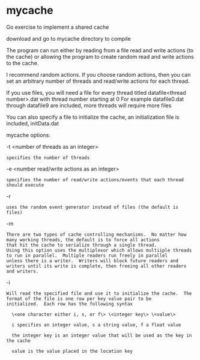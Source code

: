 # mycache
Go exercise to implement a shared cache

download and go to mycache directory to compile

The program can run either by reading from a file read and write actions (to the cache) or allowing the program to create random 
read and write actions to the cache.

I recommend random actions.  If you choose random actions, then you can set an arbitrary number of threads and read/write
actions for each thread.

If you use files, you will need a file for every thread titled datafile\<thread number\>.dat with thread number starting at 0
For example datafile0.dat through datafile9 are included, more threads will require more files
  
You can also specify a file to initialize the cache, an initialization file is included, initData.dat

mycache options:

  -t \<number of threads as an integer\>
  
    specifies the number of threads
    
    
  -e \<number read/write actions as an integer\>
  
    specifies the number of read/write actions/events that each thread should execute
    
    
  -r
  
    uses the random event generator instead of files (the default is files)
    
    
  -m
  
    There are two types of cache controlling mechanisms.  No matter how many working threads, the default is to force all actions
    that hit the cache to serialize through a single thread.
    Using this option uses the multiplexor which allows multiiple threads to run in parallel.  Multiple readers run freely in parallel
    unless there is a writer.  Writers will block future readers and writers until its write is complete, then freeing all other readers
    and writers.
    
    
  -i <initialization filename>
  
    Will read the specified file and use it to initialize the cache.  The format of the file is one row per key value pair to be 
    initialized.  Each row has the following syntax
    
      \<one character either i, s, or f\> \<integer key\> \<value\>
      
      i specifies an integer value, s a string value, f a float value
      
      the integer key is an integer value that will be used as the key in the cache
      
      value is the value placed in the location key
